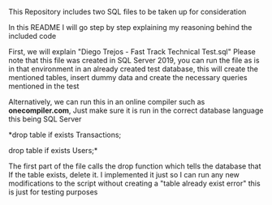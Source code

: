 This Repository includes two SQL files to be taken up for consideration

In this README I will go step by step explaining my reasoning behind the included code

First, we will explain "Diego Trejos - Fast Track Technical Test.sql" Please note that this file was created in SQL Server 2019, you can run the file as is in that environment in an already created test database, this will create the mentioned tables, insert dummy data and create the necessary queries mentioned in the test

Alternatively, we can run this in an online compiler such as **onecompiler.com**, Just make sure it is run in the correct database language this being SQL Server 

*drop table if exists Transactions;

drop table if exists Users;*

The first part of the file calls the drop function which tells the database that If the table exists, delete it. I implemented it just so I can run any new modifications to the script without creating a "table already exist error" this is just for testing purposes



